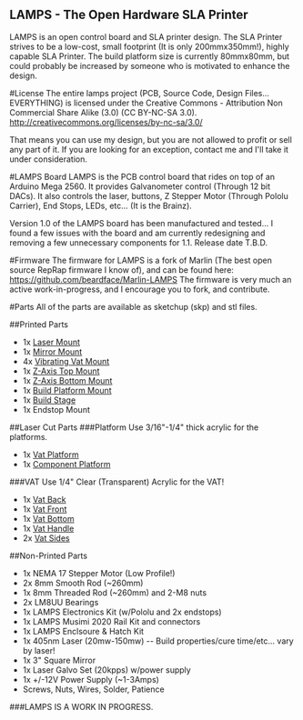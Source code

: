 LAMPS - The Open Hardware SLA Printer
-------------------------------------
LAMPS is an open control board and SLA printer design.  The SLA Printer strives to be a low-cost, small footprint (It is only 200mmx350mm!), highly capable SLA Printer. The build platform size is currently 80mmx80mm, but could probably be increased by someone who is motivated to enhance the design.

#License
The entire lamps project (PCB, Source Code, Design Files... EVERYTHING) is licensed under the Creative Commons - Attribution Non Commercial Share Alike (3.0) (CC BY-NC-SA 3.0). http://creativecommons.org/licenses/by-nc-sa/3.0/

That means you can use my design, but you are not allowed to profit or sell any part of it.  If you are looking for an exception, contact me and I'll take it under consideration.

#LAMPS Board
LAMPS is the PCB control board that rides on top of an Arduino Mega 2560.  It provides Galvanometer control (Through 12 bit DACs).  It also controls the laser, buttons, Z Stepper Motor (Through Pololu Carrier), End Stops, LEDs, etc...  (It is the Brainz).

Version 1.0 of the LAMPS board has been manufactured and tested... I found a few issues with the board and am currently redesigning and removing a few unnecessary components for 1.1. Release date T.B.D.

#Firmware
The firmware for LAMPS is a fork of Marlin (The best open source RepRap firmware I know of), and can be found here: https://github.com/beardface/Marlin-LAMPS
The firmware is very much an active work-in-progress, and I encourage you to fork, and contribute.

#Parts
All of the parts are available as sketchup (skp) and stl files.

##Printed Parts
* 1x [Laser Mount](https://github.com/beardface/LAMPS/blob/master/parts/lasermount.stl)
* 1x [Mirror Mount](https://github.com/beardface/LAMPS/blob/master/parts/mirrormount.stl)
* 4x [Vibrating Vat Mount](https://github.com/beardface/LAMPS/blob/master/parts/vibrating_vat_mount.stl)
* 1x [Z-Axis Top Mount](https://github.com/beardface/LAMPS/blob/master/parts/z_top_mount.stl)
* 1x [Z-Axis Bottom Mount](https://github.com/beardface/LAMPS/blob/master/parts/z_bottom_mount.stl)
* 1x [Build Platform Mount](https://github.com/beardface/LAMPS/blob/master/parts/platform_mount.stl)
* 1x [Build Stage](https://github.com/beardface/LAMPS/blob/master/parts/build_platform_connector.stl)
* 1x Endstop Mount

##Laser Cut Parts
###Platform
Use 3/16"-1/4" thick acrylic for the platforms.
* 1x [Vat Platform](https://github.com/beardface/LAMPS/blob/master/parts/top_platform.svg)
* 1x [Component Platform](https://github.com/beardface/LAMPS/blob/master/parts/bottom_platform.svg)

###VAT
Use 1/4" Clear (Transparent) Acrylic for the VAT!
* 1x [Vat Back](https://github.com/beardface/LAMPS/blob/master/parts/vat_design/vat_back.svg)
* 1x [Vat Front](https://github.com/beardface/LAMPS/blob/master/parts/vat_design/vat_front.svg)
* 1x [Vat Bottom](https://github.com/beardface/LAMPS/blob/master/parts/vat_design/vat_bottom.svg)
* 1x [Vat Handle](https://github.com/beardface/LAMPS/blob/master/parts/vat_design/vat_handle.svg)
* 2x [Vat Sides](https://github.com/beardface/LAMPS/blob/master/parts/vat_design/vat_side.svg)

##Non-Printed Parts
* 1x NEMA 17 Stepper Motor (Low Profile!)
* 2x 8mm Smooth Rod (~260mm)
* 1x 8mm Threaded Rod (~260mm) and 2-M8 nuts
* 2x LM8UU Bearings
* 1x LAMPS Electronics Kit (w/Pololu and 2x endstops)
* 1x LAMPS Musimi 2020 Rail Kit and connectors
* 1x LAMPS Enclsoure & Hatch Kit
* 1x 405nm Laser (20mw-150mw) -- Build properties/cure time/etc... vary by laser!
* 1x 3" Square Mirror
* 1x Laser Galvo Set (20kpps) w/power supply
* 1x +/-12V Power Supply (~1-3Amps)
* Screws, Nuts, Wires, Solder, Patience

###LAMPS IS A WORK IN PROGRESS.
